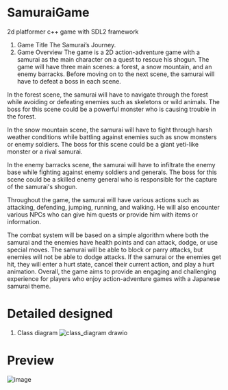 # SamuraiGame
2d platformer c++ game with SDL2 framework

1.	Game Title
The Samurai’s Journey.
2.	Game Overview
The game is a 2D action-adventure game with a samurai as the main character on a quest to rescue his shogun. The game will have three main scenes: a forest, a snow mountain, and an enemy barracks. Before moving on to the next scene, the samurai will have to defeat a boss in each scene.

In the forest scene, the samurai will have to navigate through the forest while avoiding or defeating enemies such as skeletons or wild animals. The boss for this scene could be a powerful monster who is causing trouble in the forest.

In the snow mountain scene, the samurai will have to fight through harsh weather conditions while battling against enemies such as snow monsters or enemy soldiers. The boss for this scene could be a giant yeti-like monster or a rival samurai.

In the enemy barracks scene, the samurai will have to infiltrate the enemy base while fighting against enemy soldiers and generals. The boss for this scene could be a skilled enemy general who is responsible for the capture of the samurai's shogun.

Throughout the game, the samurai will have various actions such as attacking, defending, jumping, running, and walking. He will also encounter various NPCs who can give him quests or provide him with items or information.

The combat system will be based on a simple algorithm where both the samurai and the enemies have health points and can attack, dodge, or use special moves. The samurai will be able to block or parry attacks, but enemies will not be able to dodge attacks. If the samurai or the enemies get hit, they will enter a hurt state, cancel their current action, and play a hurt animation.
Overall, the game aims to provide an engaging and challenging experience for players who enjoy action-adventure games with a Japanese samurai theme.

# Detailed designed
1. Class diagram
![class_diagram drawio](https://github.com/latrung124/TheSamuraiJourney/assets/53443778/5d5e17e6-6418-4e8f-89b5-bc069562b3ec)


# Preview
![image](https://github.com/latrung124/TheSamuraiJourney/assets/53443778/dc8de8c3-96da-4c4e-aeaa-7c36654625e7)
